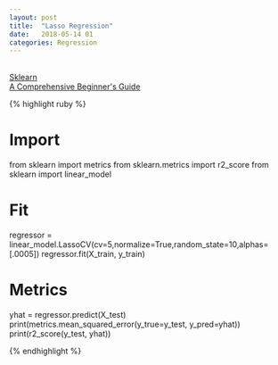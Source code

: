 ```yaml
---
layout: post
title:  "Lasso Regression"
date:   2018-05-14 01
categories: Regression
---
```

<br />

<a href="http://scikit-learn.org/stable/modules/generated/sklearn.linear_model.Lasso.html">
Sklearn
</a>
<br />
<a href="https://www.analyticsvidhya.com/blog/2017/06/a-comprehensive-guide-for-linear-ridge-and-lasso-regression/">
A Comprehensive Beginner's Guide
</a>

{% highlight ruby %}

# Import
from sklearn import metrics
from sklearn.metrics import r2_score
from sklearn import linear_model

# Fit
regressor = linear_model.LassoCV(cv=5,normalize=True,random_state=10,alphas=[.0005])
regressor.fit(X_train, y_train)

# Metrics
yhat = regressor.predict(X_test)
print(metrics.mean_squared_error(y_true=y_test, y_pred=yhat))
print(r2_score(y_test, yhat))

{% endhighlight %}

